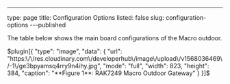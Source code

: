 ---
type: page
title: Configuration Options
listed: false
slug: configuration-options
---published

The table below shows the main board configurations of the Macro outdoor.

$plugin[{
    "type": "image",
    "data": {
        "url": "https:\/\/res.cloudinary.com\/developerhub\/image\/upload\/v1568036469\/-1\/ge3bpyamsq4rry9n4ihy.jpg",
        "mode": "full",
        "width": 823,
        "height": 384,
        "caption": "**Figure 1**: RAK7249 Macro Outdoor Gateway"
    }
}]$


